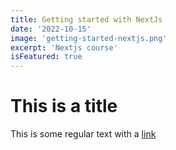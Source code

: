 ```yaml
---
title: Getting started with NextJs
date: '2022-10-15'
image: 'getting-started-nextjs.png'
excerpt: 'Nextjs course'
isFeatured: true
---
```


# This is a title

This is some regular text with a [link](http://google.com)
